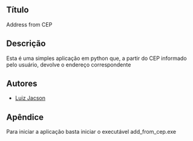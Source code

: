 
## Título

Address from CEP

## Descrição
Esta é uma simples aplicação em python que, a partir do CEP informado pelo usuário, devolve o endereço correspondente


## Autores

- [Luiz Jacson](https:github.com/luiz-jacson)


## Apêndice

Para iniciar a aplicação basta iniciar o executável add_from_cep.exe
